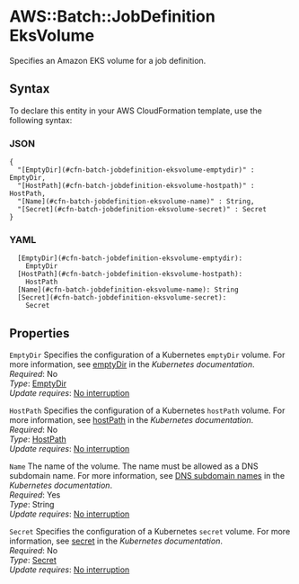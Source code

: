 # AWS::Batch::JobDefinition EksVolume<a name="aws-properties-batch-jobdefinition-eksvolume"></a>

Specifies an Amazon EKS volume for a job definition\.

## Syntax<a name="aws-properties-batch-jobdefinition-eksvolume-syntax"></a>

To declare this entity in your AWS CloudFormation template, use the following syntax:

### JSON<a name="aws-properties-batch-jobdefinition-eksvolume-syntax.json"></a>

```
{
  "[EmptyDir](#cfn-batch-jobdefinition-eksvolume-emptydir)" : EmptyDir,
  "[HostPath](#cfn-batch-jobdefinition-eksvolume-hostpath)" : HostPath,
  "[Name](#cfn-batch-jobdefinition-eksvolume-name)" : String,
  "[Secret](#cfn-batch-jobdefinition-eksvolume-secret)" : Secret
}
```

### YAML<a name="aws-properties-batch-jobdefinition-eksvolume-syntax.yaml"></a>

```
  [EmptyDir](#cfn-batch-jobdefinition-eksvolume-emptydir): 
    EmptyDir
  [HostPath](#cfn-batch-jobdefinition-eksvolume-hostpath): 
    HostPath
  [Name](#cfn-batch-jobdefinition-eksvolume-name): String
  [Secret](#cfn-batch-jobdefinition-eksvolume-secret): 
    Secret
```

## Properties<a name="aws-properties-batch-jobdefinition-eksvolume-properties"></a>

`EmptyDir`  <a name="cfn-batch-jobdefinition-eksvolume-emptydir"></a>
Specifies the configuration of a Kubernetes `emptyDir` volume\. For more information, see [emptyDir](https://kubernetes.io/docs/concepts/storage/volumes/#emptydir) in the *Kubernetes documentation*\.  
*Required*: No  
*Type*: [EmptyDir](aws-properties-batch-jobdefinition-eksvolume-emptydir.md)  
*Update requires*: [No interruption](https://docs.aws.amazon.com/AWSCloudFormation/latest/UserGuide/using-cfn-updating-stacks-update-behaviors.html#update-no-interrupt)

`HostPath`  <a name="cfn-batch-jobdefinition-eksvolume-hostpath"></a>
Specifies the configuration of a Kubernetes `hostPath` volume\. For more information, see [hostPath](https://kubernetes.io/docs/concepts/storage/volumes/#hostpath) in the *Kubernetes documentation*\.  
*Required*: No  
*Type*: [HostPath](aws-properties-batch-jobdefinition-eksvolume-hostpath.md)  
*Update requires*: [No interruption](https://docs.aws.amazon.com/AWSCloudFormation/latest/UserGuide/using-cfn-updating-stacks-update-behaviors.html#update-no-interrupt)

`Name`  <a name="cfn-batch-jobdefinition-eksvolume-name"></a>
The name of the volume\. The name must be allowed as a DNS subdomain name\. For more information, see [DNS subdomain names](https://kubernetes.io/docs/concepts/overview/working-with-objects/names/#dns-subdomain-names) in the *Kubernetes documentation*\.  
*Required*: Yes  
*Type*: String  
*Update requires*: [No interruption](https://docs.aws.amazon.com/AWSCloudFormation/latest/UserGuide/using-cfn-updating-stacks-update-behaviors.html#update-no-interrupt)

`Secret`  <a name="cfn-batch-jobdefinition-eksvolume-secret"></a>
Specifies the configuration of a Kubernetes `secret` volume\. For more information, see [secret](https://kubernetes.io/docs/concepts/storage/volumes/#secret) in the *Kubernetes documentation*\.  
*Required*: No  
*Type*: [Secret](aws-properties-batch-jobdefinition-secret.md)  
*Update requires*: [No interruption](https://docs.aws.amazon.com/AWSCloudFormation/latest/UserGuide/using-cfn-updating-stacks-update-behaviors.html#update-no-interrupt)